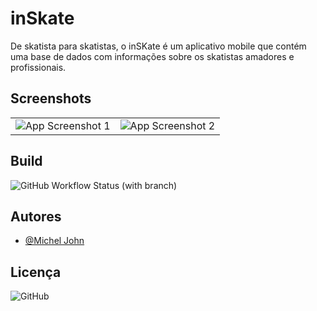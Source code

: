 
# inSkate

De skatista para skatistas, o inSKate é um aplicativo mobile que contém uma base de dados com informações sobre os skatistas amadores e profissionais.

## Screenshots

<table>
  <tr>
    <td align="center">
      <img src="https://res.cloudinary.com/sk84all/image/upload/v1686255906/GitHub%20Projects/inskate/1_qhqynx.png" alt="App Screenshot 1" />
    </td>
    <td align="center">
      <img src="https://res.cloudinary.com/sk84all/image/upload/v1686255910/GitHub%20Projects/inskate/2_azblcb.png" alt="App Screenshot 2" />
    </td>
  </tr>
</table>

## Build

![GitHub Workflow Status (with branch)](https://img.shields.io/github/actions/workflow/status/mchjohn/skaters/eas-build.yml?branch=main)

## Autores

- [@Michel John](https://www.github.com/mchjohn)


## Licença

![GitHub](https://img.shields.io/github/license/mchjohn/skaters)


